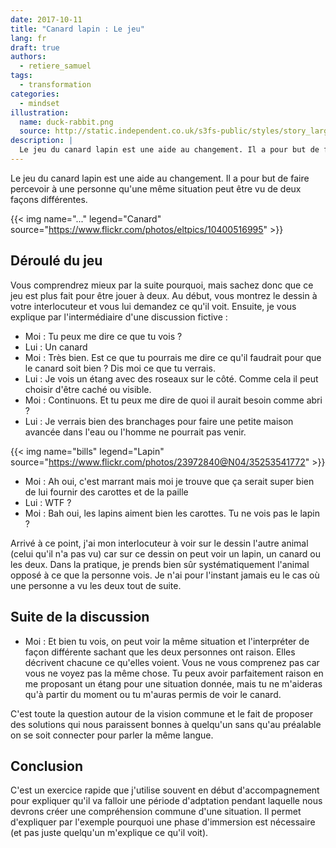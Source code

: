 ```yaml
---
date: 2017-10-11
title: "Canard lapin : Le jeu"
lang: fr
draft: true
authors:
  - retiere_samuel
tags:
  - transformation
categories:
  - mindset
illustration:
  name: duck-rabbit.png
  source: http://static.independent.co.uk/s3fs-public/styles/story_large/public/thumbnails/image/2016/02/14/12/duck-rabbit.png
description: |
  Le jeu du canard lapin est une aide au changement. Il a pour but de faire percevoir qu'une même situation peut être vu de deux façons différentes.
---
```

Le jeu du canard lapin est une aide au changement. Il a pour but de faire percevoir à une personne qu'une même situation peut être vu de deux façons différentes. 

{{< img name="..." legend="Canard" source="https://www.flickr.com/photos/eltpics/10400516995" >}}

## Déroulé du jeu
Vous comprendrez mieux par la suite pourquoi, mais sachez donc que ce jeu est plus fait pour être jouer à deux. Au début, vous montrez le dessin à votre interlocuteur et vous lui demandez ce qu'il voit. Ensuite, je vous explique par l'intermédiaire d'une discussion fictive :
- Moi : Tu peux me dire ce que tu vois ?
- Lui : Un canard
- Moi : Très bien. Est ce que tu pourrais me dire ce qu'il faudrait pour que le canard soit bien ? Dis moi ce que tu verrais.
- Lui : Je vois un étang avec des roseaux sur le côté. Comme cela il peut choisir d'être caché ou visible.
- Moi : Continuons. Et tu peux me dire de quoi il aurait besoin comme abri ?
- Lui : Je verrais bien des branchages pour faire une petite maison avancée dans l'eau ou l'homme ne pourrait pas venir.

{{< img name="bills" legend="Lapin" source="https://www.flickr.com/photos/23972840@N04/35253541772" >}}

- Moi : Ah oui, c'est marrant mais moi je trouve que ça serait super bien de lui fournir des carottes et de la paille
- Lui : WTF ?
- Moi : Bah oui, les lapins aiment bien les carottes. Tu ne vois pas le lapin ?

Arrivé à ce point, j'ai mon interlocuteur à voir sur le dessin l'autre animal (celui qu'il n'a pas vu) car sur ce dessin on peut voir un lapin, un canard ou les deux. Dans la pratique, je prends bien sûr systématiquement l'animal opposé à ce que la personne vois. Je n'ai pour l'instant jamais eu le cas où une personne a vu les deux tout de suite.

## Suite de la discussion
- Moi : Et bien tu vois, on peut voir la même situation et l'interpréter de façon différente sachant que les deux personnes ont raison. Elles décrivent chacune ce qu'elles voient. Vous ne vous comprenez pas car vous ne voyez pas la même chose. Tu peux avoir parfaitement raison en me proposant un étang pour une situation donnée, mais tu ne m'aideras qu'à partir du moment ou tu m'auras permis de voir le canard.
 
C'est toute la question autour de la vision commune et le fait de proposer des solutions qui nous paraissent bonnes à quelqu'un sans qu'au préalable on se soit connecter pour parler la même langue.

## Conclusion
C'est un exercice rapide que j'utilise souvent en début d'accompagnement pour expliquer qu'il va falloir une période d'adptation pendant laquelle nous devrons créer une compréhension commune d'une situation. Il permet d'expliquer par l'exemple pourquoi une phase d'immersion est nécessaire (et pas juste quelqu'un m'explique ce qu'il voit).
